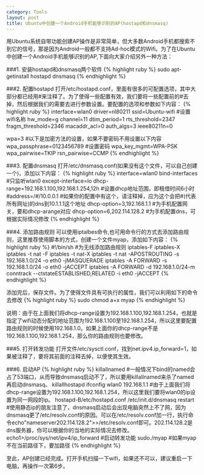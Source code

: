 ```yaml
---
category: Tools
layout: post
title: Ubuntu中创建一个Android手机能够识别的AP(hostapd和dnsmasq)
---
```


用Ubuntu系统自带功能创建AP操作是非常简单，但大多数Android手机都搜索不到它的信号，那是因为Android一般都不支持Ad-hoc模式的Wifi。为了在Ubuntu中创建一个Android手机能够识别的AP,下面向大家介绍另外一种方法： 

###1. 安装hostapd和dnsmasq两个软件
{% highlight ruby %} 
sudo apt-getinstall hostapd dnsmasq
{% endhighlight %} 

###2. 配置hostapd
打开/etc/hostapd.conf，里面有很多的可配置选项，其中大部分都已经用#来注释了。为了使得一些配置有效，我们要将一些配置前的#去掉，然后根据我们的需要去进行参数设置。要配置的选项和参数如下内容：
{% highlight ruby %} 
interface=wlan0
driver=nl80211
ssid=Ubuntu-wifi #设置wifi名称
hw_mode=g
channel=11
dtim_period=1
rts_threshold=2347
fragm_threshold=2346
macaddr_acl=0
auth_algs=3
ieee80211n=0

wpa=3 #以下是加密方法的设置，如果不要密码不用设置以下内容
wpa_passphrase=0123456789 #设置密码
wpa_key_mgmt=WPA-PSK
wpa_pairwise=TKIP
rsn_pairwise=CCMP
{% endhighlight %} 

###3. 配置dnsmasq
打开/etc/dnsmasq.conf(如果没有这个文件，可以自己创建一个)，添加以下内容：
{% highlight ruby %} 
interface=wlan0
bind-interfaces #只监听wlan0
except-interface=lo
dhcp-range=192.168.1.100,192.168.1.254,12h #设置dhcp地址范围，即租借时间6小时
#address=/#/10.0.0.1 #如果你的配置中有这个，请注释掉，应为这个会把#(代表所有网址)的dns到10.1.1.1这个地址
dhcp-option=3,192.168.1.1 #为手机配置网关，要和dhcp-arange对应
dhcp-option=6,202.114.128.2 #为手机配置dns，可根据实际情况修改
{% endhighlight %} 

###4. 添加路由规则
可以使用iptalbes命令,也可用命令行的方式去添加路由规则，这里推荐使用脚本的方式，创建一个文件myap，添加如下内容：
{% highlight ruby %} 
#!/bin/sh
#为无线添加路由规则
iptables-F
iptables-X
iptables -t nat -F
iptables -t nat-X
iptables -t nat -APOSTROUTING -s 192.168.1.0/24 -o eth0 -jMASQUERADE
iptables -A FORWARD -s 192.168.1.0/24 -o eth0 -jACCEPT
iptables -A FORWARD -d 192.168.1.0/24-m conntrack --ctstateESTABLISHED,RELATED -i eth0 -jACCEPT
{% endhighlight %} 

添加完后，保存文件。为了使得文件具有可执行的属性，我们可以利用如下的命令去修改
{% highlight ruby %} 
sudo chmod a+x  myap
{% endhighlight %} 

说明：由于在上面我们将dhcp-range设置为192.168.1.100,192.168.1.254，也就是指定了wifi动态分配的地址范围为192.168.1.100至192.168.1.254，所以这里要配置路由规则的时候使用192.168.1.0。如果上面你的dhcp-range不是192.168.1.100,192.168.1.254，那么你的路由规则也要修改。

###5. 打开转发功能
打开文件/etc/sysctl.conf，找到net.ipv4.ip_forward=1，如果被注释了，要将其前面的注释去掉，以便使其生效。

###6. 启动AP
{% highlight ruby %} 
killallnamed #一般情况下bind的named会占了53端口，从而导致dnsmasq启动不了，所以要用killallnamed来杀了named再启动dnsmasq。
killallhostapd
ifconfig wlan0 192.168.1.1 #由于上面我们将dhcp-range设置为192.168.1.100,192.168.1.254，所以这里我们要将wlan0的ip设置为同一网段的ip。
hostapd-B/etc/hostapd.conf
/etc/init.d/dnsmasq restart #使用静态ip的朋友注意了，dnsmasq启动后会出现电脑突然上不了网，因为dnsmasq更了/etc/resolv.conf的原因。可以在/etc/resolv.conf加一行，执行命令echo"nameserver202.114.128.2">>/etc/resolv.conf即可。202.114.128.2是dns服务器，你可以根据你的当地的实际情况去修改。
echo1>/proc/sys/net/ipv4/ip_forward #启动转发功能
sudo./myap #如果myap不在当前路径下，要加路径
{% endhighlight %} 

至此，AP创建已经完成。打开手机扫描一下wifi，如果还不可以，建议重启一下电脑，再操作一次第6步。
